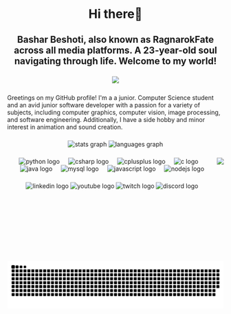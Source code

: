 <h1 align="center">Hi there👋</h1>

###

<h2 align="center">Bashar Beshoti, also known as RagnarokFate across all media platforms. A 23-year-old soul navigating through life. Welcome to my world!</h2>

###

<div align="center">
  <img src="https://profile-counter.glitch.me/RagnarokFate/count.svg?"  />
</div>

###

<p align="left">Greetings on my GitHub profile! I'm a a junior. Computer Science student and an avid junior software developer with a passion for a variety of subjects, including computer graphics, computer vision, image processing, and software engineering. Additionally, I have a side hobby and minor interest in animation and sound creation.</p>

###

<div align="center">
  <img src="https://github-readme-stats.vercel.app/api?username=RagnarokFate&hide_title=false&hide_rank=false&show_icons=true&include_all_commits=true&count_private=true&disable_animations=false&theme=dracula&locale=en&hide_border=false" height="150" alt="stats graph"  />
  <img src="https://github-readme-stats.vercel.app/api/top-langs?username=RagnarokFate&locale=en&hide_title=false&layout=compact&card_width=320&langs_count=5&theme=dracula&hide_border=false" height="150" alt="languages graph"  />
</div>

###

<img align="right" height="240" src="https://media2.giphy.com/media/v1.Y2lkPTc5MGI3NjExeGwzdHp6ejF6cG04cm1yYjBwamNvZDJybW9sZzk0MWF6eGlxa3I2cCZlcD12MV9pbnRlcm5hbF9naWZfYnlfaWQmY3Q9Zw/UEwgbxjsG3xC0/200.webp"  />

###

<div align="center">
  <img src="https://cdn.jsdelivr.net/gh/devicons/devicon/icons/python/python-original.svg" height="30" alt="python logo"  />
  <img width="12" />
  <img src="https://cdn.jsdelivr.net/gh/devicons/devicon/icons/csharp/csharp-original.svg" height="30" alt="csharp logo"  />
  <img width="12" />
  <img src="https://cdn.jsdelivr.net/gh/devicons/devicon/icons/cplusplus/cplusplus-original.svg" height="30" alt="cplusplus logo"  />
  <img width="12" />
  <img src="https://cdn.jsdelivr.net/gh/devicons/devicon/icons/c/c-original.svg" height="30" alt="c logo"  />
  <img width="12" />
  <img src="https://cdn.jsdelivr.net/gh/devicons/devicon/icons/java/java-original.svg" height="30" alt="java logo"  />
  <img width="12" />
  <img src="https://cdn.jsdelivr.net/gh/devicons/devicon/icons/mysql/mysql-original.svg" height="30" alt="mysql logo"  />
  <img width="12" />
  <img src="https://cdn.jsdelivr.net/gh/devicons/devicon/icons/javascript/javascript-original.svg" height="30" alt="javascript logo"  />
  <img width="12" />
  <img src="https://cdn.jsdelivr.net/gh/devicons/devicon/icons/nodejs/nodejs-original.svg" height="30" alt="nodejs logo"  />
</div>

###

<div align="center">
  <a herf = "https://www.linkedin.com/in/bashar-beshoti" > <img src="https://img.shields.io/static/v1?message=LinkedIn&logo=linkedin&label=&color=0077B5&logoColor=white&labelColor=&style=for-the-badge" height="35" alt="linkedin logo"  /> </a>
  <a herf = "https://www.youtube.com/@RagnarokFate" > <img src="https://img.shields.io/static/v1?message=Youtube&logo=youtube&label=&color=FF0000&logoColor=white&labelColor=&style=for-the-badge" height="35" alt="youtube logo"  /> </a>
  <a herf = "https://www.twitch.tv/ragnarokfate" > <img src="https://img.shields.io/static/v1?message=Twitch&logo=twitch&label=&color=9146FF&logoColor=white&labelColor=&style=for-the-badge" height="35" alt="twitch logo"  /> </a>
  <a herf = "https://discord.gg/sAm7mRe4mf" > <img src="https://img.shields.io/static/v1?message=Discord&logo=discord&label=&color=7289DA&logoColor=white&labelColor=&style=for-the-badge" height="35" alt="discord logo"  /> </a>
</div> 

###

<br clear="both">

<img src="https://raw.githubusercontent.com/RagnarokFate/RagnarokFate/output/snake.svg" alt="Snake animation" />

###


